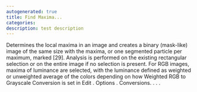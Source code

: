 ```yaml
---
autogenerated: true
title: Find Maxima...
categories: 
description: test description
---
```


Determines the local maxima in an image and creates a binary (mask-like) image of the same size with the maxima, or one segmented particle per maximum, marked \[29\]. Analysis is performed on the existing rectangular selection or on the entire image if no selection is present. For RGB images, maxima of luminance are selected, with the luminance defined as weighted or unweighted average of the colors depending on how Weighted RGB to Grayscale Conversion is set in Edit . Options . Conversions. . . .
